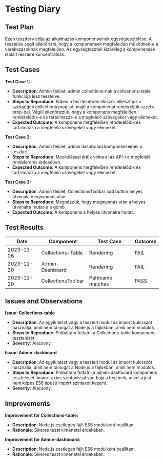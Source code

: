 # Testing Diary

## Test Plan
Ezen tesztterv célja az alkalmazás komponenseinek egységtesztelése. A tesztelés segít ellenőrizni, hogy a komponensek megfelelően működnek-e a várakozásoknak megfelelően. Az egységtesztek kizárólag a komponensek izolált részeire koncentrálnak.

## Test Cases
**Test Case 1:**
  - **Description**: Admin felület, admin collections-nak a collestions-table funkciója lesz tesztelve.
  - **Steps to Reproduce**: Ebben a tesztesetben először elkészítjük a szükséges collections prop-ot, majd a komponenst rendereljük ezzel a prop-pal. Végül     ellenőrizzük, hogy a komponens megfelelően renderelődik-e és tartalmazza-e a megfelelő szövegeket vagy elemeket.
  - **Expected Outcome**: A komponens megfelelően renderelődik és tartalmazza a megfelelő szövegeket vagy elemeket.
    
**Test Case 2:**
  - **Description**: Admin felület, admin dashboard komponenseinek a tesztjei.
  - **Steps to Reproduce**: Mockolással érjük volna el az API-t a megfelelő rendelerelés érdekében.
  - **Expected Outcome**: A komponens megfelelően renderelődik és tartalmazza a megfelelő szövegeket vagy elemeket.

 **Test Case 3:**
  - **Description**: Admin felület, CollectionsToolbar add button helyes útvonala megnyomás után.
  - **Steps to Reproduce**: Megnézzük, hogy megnyomás után a helyes útvonalra mutat-e a gomb.
  - **Expected Outcome**: A komponens a helyes útvonalra mutat.


## Test Results

| Date       | Component      | Test Case        | Outcome |
|------------|----------------|------------------|---------|
| 2023-11-06 | Collections-Table| Rendering      | FAIL    |
| 2023-11-20 | Admin-Dashboard| Rendering      | FAIL    |
| 2023-11-20 | CollectionsToolbar| Pahtname matches      | PASS    |

## Issues and Observations
**Issue: Collections-table**
  - **Description**: Az egyik teszt vagy a tesztelt modul az import kulcsszót használja, amit nem támogat a Node.js a fájlokban, amik nem modulok.
  - **Steps to Reproduce**: Próbáltam futtatni a Collections-table komponens tesztelését.
  - **Severity**: Alacsony

**Issue: Admin-dashboard**
  - **Description**: Az egyik teszt vagy a tesztelt modul az import kulcsszót használja, amit nem támogat a Node.js a fájlokban, amik nem modulok.
  - **Steps to Reproduce**: Próbáltam futtatni a admin-dashboard komponens tesztelését. import axios szintaxissal van baja a tesztnek, mivel a jest nem képes ES6 típusú import szintaxot kezelni.
  - **Severity**: Alacsony

## Improvements
**Improvement for Collections-table:**
  - **Description**: Node.js esetleges fájlt ES6 modulként beállítani.
  - **Rationale**: Sikeres teszt kimenetel érdekében.

**Improvement for Admin-dashboard:**
  - **Description**: Node.js esetleges fájlt ES6 modulként beállítani.
  - **Rationale**: Sikeres teszt kimenetel érdekében.
